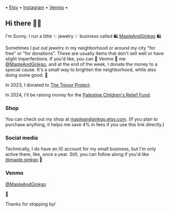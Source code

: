 • [Etsy](https://mapleandginkgo.etsy.com) • [Instagram](https://www.instagram.com/maple.ginkgo/) • [Venmo](https://venmo.com/u/MapleAndGinkgo) • 

## Hi there 👋🏼

I'm Sunny. I run a little ✨ jewelry ✨ business called 🛍️ [MapleAndGinkgo](https://mapleandginkgo.etsy.com) 🛍️

Sometimes I put out jewelry in my neighborhood or around my city "for free" or "for donations". These are usually items that don't sell well or have slight imperfections. If you'd like, you can 💸 Venmo 💸 me [@MapleAndGinkgo](https://venmo.com/u/MapleAndGinkgo), and at the end of the week, I donate the money to a special cause. It's a small way to brighten the neighborhood, while also doing some good. 💚

In 2023, I donated to [The Trevor Project](https://www.thetrevorproject.org/).

In 2024, I'll be raising money for the [Palestine Children's Relief Fund](https://www.pcrf.net/).

### Shop
You can check out my shop at [mapleandginkgo.etsy.com](https://mapleandginkgo.etsy.com). (If you plan to purchase anything, it helps me save 4% in fees if you use this link directly.)

### Social media
Technically, I do have an IG account for my small business, but I'm only active there, like, once a year. Still, you can follow along if you'd like [@maple.ginkgo](https://www.instagram.com/maple.ginkgo/) 🙂

### Venmo
[@MapleAndGinkgo](https://venmo.com/u/MapleAndGinkgo)

💚

Thanks for stopping by!
